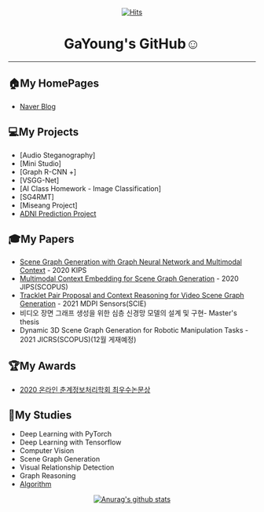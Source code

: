 <div align=center>

[![Hits](https://hits.seeyoufarm.com/api/count/incr/badge.svg?url=https%3A%2F%2Fgithub.com%2Fjgyy4775%2Fhit-counter)](https://hits.seeyoufarm.com)



# GaYoung's GitHub:relaxed:
</div>   

---
## 🏠My HomePages
* [Naver Blog](https://blog.naver.com/jgyy4775)   
  

## 💻My Projects   
* [Audio Steganography]
* [Mini Studio]
* [Graph R-CNN +]
* [VSGG-Net]
* [AI Class Homework - Image Classification]
* [SG4RMT]  
* [Miseang Project]
* [ADNI Prediction Project](https://github.com/jgyy4775/AD_Prediction)  


## 🎓My Papers
* [Scene Graph Generation with Graph Neural Network and Multimodal Context](http://kips.or.kr/bbs/confn/article/1303) - 2020 KIPS
* [Multimodal Context Embedding for Scene Graph Generation](http://jips-k.org/digital-library/2020/16/6/1250) - 2020 JIPS(SCOPUS)
* [Tracklet Pair Proposal and Context Reasoning for Video Scene Graph Generation](https://www.mdpi.com/1424-8220/21/9/3164) - 2021 MDPI Sensors(SCIE)
* 비디오 장면 그래프 생성을 위한 심층 신경망 모델의 설계 및 구현- Master's thesis
* Dynamic 3D Scene Graph Generation for Robotic Manipulation Tasks - 2021 JICRS(SCOPUS)(12월 게재예정)


## 🏆My Awards
* [2020 온라인 춘계정보처리학회 최우수논문상](https://github.com/jgyy4775/jgyy4775/tree/main/Awards) 
 

## 📖My Studies   
* Deep Learning with PyTorch
* Deep Learning with Tensorflow
* Computer Vision
* Scene Graph Generation
* Visual Relationship Detection
* Graph Reasoning
* [Algorithm](https://github.com/jgyy4775/Algorithm)



<div align=center>

[![Anurag's github stats](https://github-readme-stats.vercel.app/api?username=jgyy4775)](https://github.com/anuraghazra/github-readme-stats)   


</div>
